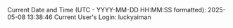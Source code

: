 Current Date and Time (UTC - YYYY-MM-DD HH:MM:SS formatted): 2025-05-08 13:38:46
Current User's Login: luckyaiman

